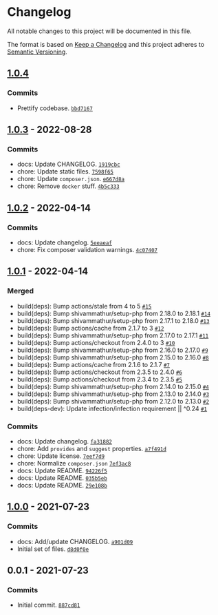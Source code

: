 # Changelog

All notable changes to this project will be documented in this file.

The format is based on [Keep a Changelog](https://keepachangelog.com/en/1.0.0/)
and this project adheres to [Semantic Versioning](https://semver.org/spec/v2.0.0.html).

## [1.0.4](https://github.com/loophp/psr17/compare/1.0.3...1.0.4)

### Commits

- Prettify codebase. [`bbd7167`](https://github.com/loophp/psr17/commit/bbd7167df28c6aab10784f9754c0cc371fff4671)

## [1.0.3](https://github.com/loophp/psr17/compare/1.0.2...1.0.3) - 2022-08-28

### Commits

- docs: Update CHANGELOG. [`1919cbc`](https://github.com/loophp/psr17/commit/1919cbc64797f77a1baae0dc29ab22bd65c30c5b)
- chore: Update static files. [`7598f65`](https://github.com/loophp/psr17/commit/7598f65bd4c693ac3b6b0965504bbc43f7adbdd9)
- chore: Update `composer.json`. [`e667d8a`](https://github.com/loophp/psr17/commit/e667d8ad037f4ccf83af17c47afeeeaa27a15137)
- chore: Remove `docker` stuff. [`4b5c333`](https://github.com/loophp/psr17/commit/4b5c333805d31fbf8e266d8c4598a834c199ee21)

## [1.0.2](https://github.com/loophp/psr17/compare/1.0.1...1.0.2) - 2022-04-14

### Commits

- docs: Update changelog. [`5eeaeaf`](https://github.com/loophp/psr17/commit/5eeaeaf31c5e44998f5a05eb64d1adae4739f58c)
- chore: Fix composer validation warnings. [`4c07407`](https://github.com/loophp/psr17/commit/4c07407617e849d53ae4d58ee0b4035ae8d2ea4c)

## [1.0.1](https://github.com/loophp/psr17/compare/1.0.0...1.0.1) - 2022-04-14

### Merged

- build(deps): Bump actions/stale from 4 to 5 [`#15`](https://github.com/loophp/psr17/pull/15)
- build(deps): Bump shivammathur/setup-php from 2.18.0 to 2.18.1 [`#14`](https://github.com/loophp/psr17/pull/14)
- build(deps): Bump shivammathur/setup-php from 2.17.1 to 2.18.0 [`#13`](https://github.com/loophp/psr17/pull/13)
- build(deps): Bump actions/cache from 2.1.7 to 3 [`#12`](https://github.com/loophp/psr17/pull/12)
- build(deps): Bump shivammathur/setup-php from 2.17.0 to 2.17.1 [`#11`](https://github.com/loophp/psr17/pull/11)
- build(deps): Bump actions/checkout from 2.4.0 to 3 [`#10`](https://github.com/loophp/psr17/pull/10)
- build(deps): Bump shivammathur/setup-php from 2.16.0 to 2.17.0 [`#9`](https://github.com/loophp/psr17/pull/9)
- build(deps): Bump shivammathur/setup-php from 2.15.0 to 2.16.0 [`#8`](https://github.com/loophp/psr17/pull/8)
- build(deps): Bump actions/cache from 2.1.6 to 2.1.7 [`#7`](https://github.com/loophp/psr17/pull/7)
- build(deps): Bump actions/checkout from 2.3.5 to 2.4.0 [`#6`](https://github.com/loophp/psr17/pull/6)
- build(deps): Bump actions/checkout from 2.3.4 to 2.3.5 [`#5`](https://github.com/loophp/psr17/pull/5)
- build(deps): Bump shivammathur/setup-php from 2.14.0 to 2.15.0 [`#4`](https://github.com/loophp/psr17/pull/4)
- build(deps): Bump shivammathur/setup-php from 2.13.0 to 2.14.0 [`#3`](https://github.com/loophp/psr17/pull/3)
- build(deps): Bump shivammathur/setup-php from 2.12.0 to 2.13.0 [`#2`](https://github.com/loophp/psr17/pull/2)
- build(deps-dev): Update infection/infection requirement || ^0.24 [`#1`](https://github.com/loophp/psr17/pull/1)

### Commits

- docs: Update changelog. [`fa31882`](https://github.com/loophp/psr17/commit/fa31882e2b8295319d05cc2bb64c45f6e520a00d)
- chore: Add `provides` and `suggest` properties. [`a7f491d`](https://github.com/loophp/psr17/commit/a7f491d8fc1995842f9fe4075f58070c9a7ae695)
- chore: Update license. [`7eef7d9`](https://github.com/loophp/psr17/commit/7eef7d9106450872963fdcd67691ce16acf98dde)
- chore: Normalize `composer.json` [`7ef3ac8`](https://github.com/loophp/psr17/commit/7ef3ac8780abf47a2255cbc32003ee67cde50000)
- docs: Update README. [`94226f5`](https://github.com/loophp/psr17/commit/94226f559ce72008d34989f50888f1b80687e23a)
- docs: Update README. [`035b5eb`](https://github.com/loophp/psr17/commit/035b5eb5b6fb2d97a166a53ae8779cdb6d49a0b8)
- docs: Update README. [`29e108b`](https://github.com/loophp/psr17/commit/29e108b18e80516c439d1cfdf501e2105095ab2d)

## [1.0.0](https://github.com/loophp/psr17/compare/0.0.1...1.0.0) - 2021-07-23

### Commits

- docs: Add/update CHANGELOG. [`a901d09`](https://github.com/loophp/psr17/commit/a901d09b3c4c023963e2e93589333e81b4ba78cf)
- Initial set of files. [`d8d0f0e`](https://github.com/loophp/psr17/commit/d8d0f0ec67fb23a2665a67729eca50170e39d6ca)

## 0.0.1 - 2021-07-23

### Commits

- Initial commit. [`887cd81`](https://github.com/loophp/psr17/commit/887cd817ed8722fd65c09a9834ca1ed3239db0c7)
